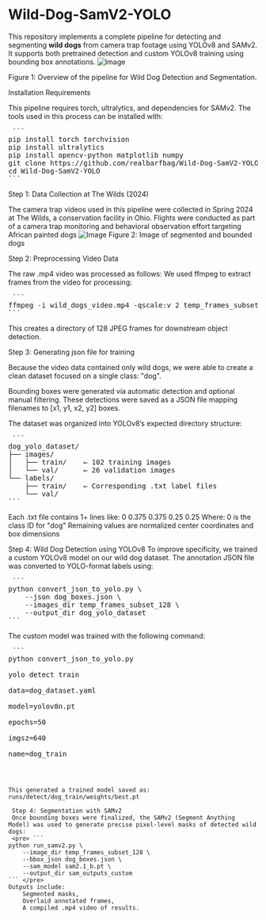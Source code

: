 # Wild-Dog-SamV2-YOLO
This repository implements a complete pipeline for detecting and segmenting **wild dogs** from camera trap footage using YOLOv8 and SAMv2. It supports both pretrained detection and custom YOLOv8 training using bounding box annotations.
![Image](https://github.com/user-attachments/assets/dc24347f-c907-4163-a8ec-c1bf209cf4fa)

Figure 1: Overview of the pipeline for Wild Dog Detection and Segmentation.

Installation Requirements

This pipeline requires torch, ultralytics, and dependencies for SAMv2.
The tools used in this process can be installed with:
<pre> ```
pip install torch torchvision
pip install ultralytics
pip install opencv-python matplotlib numpy
git clone https://github.com/realbarfbag/Wild-Dog-SamV2-YOLO.git
cd Wild-Dog-SamV2-YOLO
``` </pre>


Step 1: Data Collection at The Wilds (2024)

The camera trap videos used in this pipeline were collected in Spring 2024 at The Wilds, a conservation facility in Ohio. Flights were conducted as part of a camera trap monitoring and behavioral observation effort targeting African painted dogs 
![Image](https://github.com/user-attachments/assets/98996799-7324-4404-be01-94ab23eb373c)
 Figure 2: Image of segmented and bounded dogs



Step 2: Preprocessing Video Data

The raw .mp4 video was processed as follows:
We used ffmpeg to extract frames from the video for processing:
<pre> ```
ffmpeg -i wild_dogs_video.mp4 -qscale:v 2 temp_frames_subset_128/%05d.jpg
``` </pre>
This creates a directory of 128 JPEG frames for downstream object detection.

Step 3: Generating json file for training

Because the video data contained only wild dogs, we were able to create a clean dataset focused on a single class: "dog".

Bounding boxes were generated via automatic detection and optional manual filtering. These detections were saved as a JSON file mapping filenames to [x1, y1, x2, y2] boxes.

The dataset was organized into YOLOv8’s expected directory structure:
<pre> ```
dog_yolo_dataset/
├── images/
│   ├── train/    ← 102 training images
│   └── val/      ← 26 validation images
└── labels/
    ├── train/    ← Corresponding .txt label files
    └── val/
``` </pre>
Each .txt file contains 1+ lines like: 0 0.375 0.375 0.25 0.25
Where:
    0 is the class ID for "dog"
    Remaining values are normalized center coordinates and box dimensions


Step 4: Wild Dog Detection using YOLOv8
To improve specificity, we trained a custom YOLOv8 model on our wild dog dataset. The annotation JSON file was converted to YOLO-format labels using:
<pre> ```
python convert_json_to_yolo.py \
    --json dog_boxes.json \
    --images_dir temp_frames_subset_128 \
    --output_dir dog_yolo_dataset
``` </pre>

The custom model was trained with the following command:
    <pre> ```
python convert_json_to_yolo.py \
    yolo detect train \
    data=dog_dataset.yaml \
    model=yolov8n.pt \
    epochs=50 \
    imgsz=640 \
    name=dog_train
``` </pre>

This generated a trained model saved as: runs/detect/dog_train/weights/best.pt

 Step 4: Segmentation with SAMv2
 Once bounding boxes were finalized, the SAMv2 (Segment Anything Model) was used to generate precise pixel-level masks of detected wild dogs:
 <pre> ```
python run_samv2.py \
    --image_dir temp_frames_subset_128 \
    --bbox_json dog_boxes.json \
    --sam_model sam2.1_b.pt \
    --output_dir sam_outputs_custom
``` </pre>
Outputs include:
    Segmented masks,
    Overlaid annotated frames,
    A compiled .mp4 video of results.
